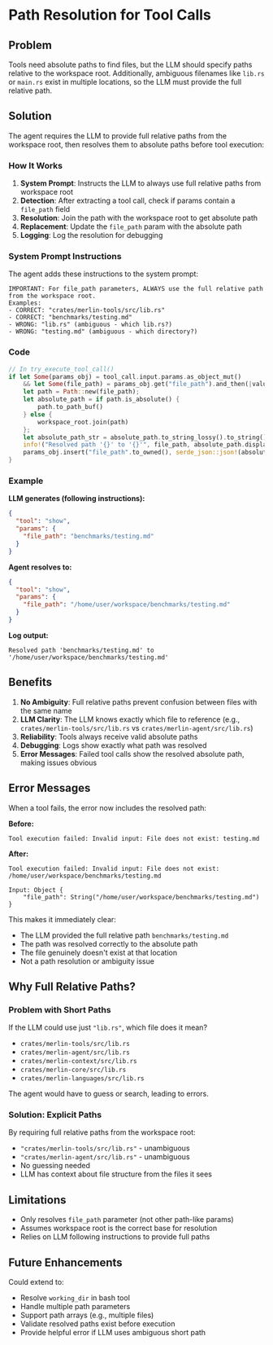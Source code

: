 # Path Resolution for Tool Calls

## Problem

Tools need absolute paths to find files, but the LLM should specify paths relative to the workspace root. Additionally, ambiguous filenames like `lib.rs` or `main.rs` exist in multiple locations, so the LLM must provide the full relative path.

## Solution

The agent requires the LLM to provide full relative paths from the workspace root, then resolves them to absolute paths before tool execution:

### How It Works

1. **System Prompt**: Instructs the LLM to always use full relative paths from workspace root
2. **Detection**: After extracting a tool call, check if params contain a `file_path` field
3. **Resolution**: Join the path with the workspace root to get absolute path
4. **Replacement**: Update the `file_path` param with the absolute path
5. **Logging**: Log the resolution for debugging

### System Prompt Instructions

The agent adds these instructions to the system prompt:

```
IMPORTANT: For file_path parameters, ALWAYS use the full relative path from the workspace root.
Examples:
- CORRECT: "crates/merlin-tools/src/lib.rs"
- CORRECT: "benchmarks/testing.md"
- WRONG: "lib.rs" (ambiguous - which lib.rs?)
- WRONG: "testing.md" (ambiguous - which directory?)
```

### Code

```rust
// In try_execute_tool_call()
if let Some(params_obj) = tool_call.input.params.as_object_mut()
    && let Some(file_path) = params_obj.get("file_path").and_then(|value| value.as_str()) {
    let path = Path::new(file_path);
    let absolute_path = if path.is_absolute() {
        path.to_path_buf()
    } else {
        workspace_root.join(path)
    };
    let absolute_path_str = absolute_path.to_string_lossy().to_string();
    info!("Resolved path '{}' to '{}'", file_path, absolute_path.display());
    params_obj.insert("file_path".to_owned(), serde_json::json!(absolute_path_str));
}
```

### Example

**LLM generates (following instructions):**
```json
{
  "tool": "show",
  "params": {
    "file_path": "benchmarks/testing.md"
  }
}
```

**Agent resolves to:**
```json
{
  "tool": "show",
  "params": {
    "file_path": "/home/user/workspace/benchmarks/testing.md"
  }
}
```

**Log output:**
```
Resolved path 'benchmarks/testing.md' to '/home/user/workspace/benchmarks/testing.md'
```

## Benefits

1. **No Ambiguity**: Full relative paths prevent confusion between files with the same name
2. **LLM Clarity**: The LLM knows exactly which file to reference (e.g., `crates/merlin-tools/src/lib.rs` vs `crates/merlin-agent/src/lib.rs`)
3. **Reliability**: Tools always receive valid absolute paths
4. **Debugging**: Logs show exactly what path was resolved
5. **Error Messages**: Failed tool calls show the resolved absolute path, making issues obvious

## Error Messages

When a tool fails, the error now includes the resolved path:

**Before:**
```
Tool execution failed: Invalid input: File does not exist: testing.md
```

**After:**
```
Tool execution failed: Invalid input: File does not exist: /home/user/workspace/benchmarks/testing.md

Input: Object {
    "file_path": String("/home/user/workspace/benchmarks/testing.md")
}
```

This makes it immediately clear:
- The LLM provided the full relative path `benchmarks/testing.md`
- The path was resolved correctly to the absolute path
- The file genuinely doesn't exist at that location
- Not a path resolution or ambiguity issue

## Why Full Relative Paths?

### Problem with Short Paths

If the LLM could use just `"lib.rs"`, which file does it mean?
- `crates/merlin-tools/src/lib.rs`
- `crates/merlin-agent/src/lib.rs`
- `crates/merlin-context/src/lib.rs`
- `crates/merlin-core/src/lib.rs`
- `crates/merlin-languages/src/lib.rs`

The agent would have to guess or search, leading to errors.

### Solution: Explicit Paths

By requiring full relative paths from the workspace root:
- `"crates/merlin-tools/src/lib.rs"` - unambiguous
- `"crates/merlin-agent/src/lib.rs"` - unambiguous
- No guessing needed
- LLM has context about file structure from the files it sees

## Limitations

- Only resolves `file_path` parameter (not other path-like params)
- Assumes workspace root is the correct base for resolution
- Relies on LLM following instructions to provide full paths

## Future Enhancements

Could extend to:
- Resolve `working_dir` in bash tool
- Handle multiple path parameters
- Support path arrays (e.g., multiple files)
- Validate resolved paths exist before execution
- Provide helpful error if LLM uses ambiguous short path

